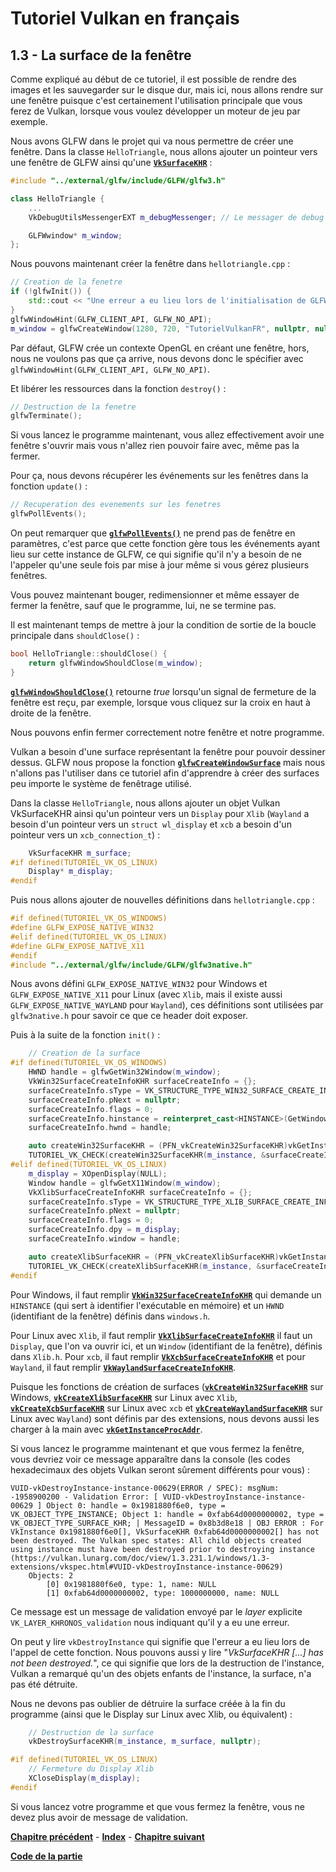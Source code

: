 # Tutoriel Vulkan en français
## 1.3 - La surface de la fenêtre

Comme expliqué au début de ce tutoriel, il est possible de rendre des images et les sauvegarder sur le disque dur, mais ici, nous allons rendre sur une fenêtre puisque c'est certainement l'utilisation principale que vous ferez de Vulkan, lorsque vous voulez développer un moteur de jeu par exemple.

Nous avons GLFW dans le projet qui va nous permettre de créer une fenêtre. Dans la classe ``HelloTriangle``, nous allons ajouter un pointeur vers une fenêtre de GLFW ainsi qu'une [**``VkSurfaceKHR``**](https://registry.khronos.org/vulkan/specs/1.3-extensions/man/html/VkSurfaceKHR.html) :

```CPP
#include "../external/glfw/include/GLFW/glfw3.h"

class HelloTriangle {
	...
	VkDebugUtilsMessengerEXT m_debugMessenger; // Le messager de debug cree lors du chapitre precedent

	GLFWwindow* m_window;
};
```

Nous pouvons maintenant créer la fenêtre dans ``hellotriangle.cpp`` :

```CPP
// Creation de la fenetre
if (!glfwInit()) {
	std::cout << "Une erreur a eu lieu lors de l'initialisation de GLFW." << std::endl;
}
glfwWindowHint(GLFW_CLIENT_API, GLFW_NO_API);
m_window = glfwCreateWindow(1280, 720, "TutorielVulkanFR", nullptr, nullptr);
```

Par défaut, GLFW crée un contexte OpenGL en créant une fenêtre, hors, nous ne voulons pas que ça arrive, nous devons donc le spécifier avec ``glfwWindowHint(GLFW_CLIENT_API, GLFW_NO_API)``.

Et libérer les ressources dans la fonction ``destroy()`` :

```CPP
// Destruction de la fenetre
glfwTerminate();
```

Si vous lancez le programme maintenant, vous allez effectivement avoir une fenêtre s'ouvrir mais vous n'allez rien pouvoir faire avec, même pas la fermer.

Pour ça, nous devons récupérer les événements sur les fenêtres dans la fonction ``update()`` :

```CPP
// Recuperation des evenements sur les fenetres
glfwPollEvents();
```

On peut remarquer que [**``glfwPollEvents()``**](https://www.glfw.org/docs/3.3/group__window.html#ga37bd57223967b4211d60ca1a0bf3c832) ne prend pas de fenêtre en paramètres, c'est parce que cette fonction gère tous les événements ayant lieu sur cette instance de GLFW, ce qui signifie qu'il n'y a besoin de ne l'appeler qu'une seule fois par mise à jour même si vous gérez plusieurs fenêtres.

Vous pouvez maintenant bouger, redimensionner et même essayer de fermer la fenêtre, sauf que le programme, lui, ne se termine pas.

Il est maintenant temps de mettre à jour la condition de sortie de la boucle principale dans ``shouldClose()`` :

```CPP
bool HelloTriangle::shouldClose() {
	return glfwWindowShouldClose(m_window);
}
```

[**``glfwWindowShouldClose()``**](https://www.glfw.org/docs/3.3/group__window.html#ga24e02fbfefbb81fc45320989f8140ab5) retourne *true* lorsqu'un signal de fermeture de la fenêtre est reçu, par exemple, lorsque vous cliquez sur la croix en haut à droite de la fenêtre.

Nous pouvons enfin fermer correctement notre fenêtre et notre programme.

Vulkan a besoin d'une surface représentant la fenêtre pour pouvoir dessiner dessus. GLFW nous propose la fonction [**``glfwCreateWindowSurface``**](https://www.glfw.org/docs/3.3/group__vulkan.html#ga1a24536bec3f80b08ead18e28e6ae965) mais nous n'allons pas l'utiliser dans ce tutoriel afin d'apprendre à créer des surfaces peu importe le système de fenêtrage utilisé.

Dans la classe ``HelloTriangle``, nous allons ajouter un objet Vulkan VkSurfaceKHR ainsi qu'un pointeur vers un ``Display`` pour ``Xlib`` (``Wayland`` a besoin d'un pointeur vers un ``struct wl_display`` et ``xcb`` a besoin d'un pointeur vers un ``xcb_connection_t``) :

```CPP
	VkSurfaceKHR m_surface;
#if defined(TUTORIEL_VK_OS_LINUX)
	Display* m_display;
#endif
```

Puis nous allons ajouter de nouvelles définitions dans ``hellotriangle.cpp`` :

```CPP
#if defined(TUTORIEL_VK_OS_WINDOWS)
#define GLFW_EXPOSE_NATIVE_WIN32
#elif defined(TUTORIEL_VK_OS_LINUX)
#define GLFW_EXPOSE_NATIVE_X11
#endif
#include "../external/glfw/include/GLFW/glfw3native.h"
```

Nous avons défini ``GLFW_EXPOSE_NATIVE_WIN32`` pour Windows et ``GLFW_EXPOSE_NATIVE_X11`` pour Linux (avec ``Xlib``, mais il existe aussi ``GLFW_EXPOSE_NATIVE_WAYLAND`` pour ``Wayland``), ces définitions sont utilisées par ``glfw3native.h`` pour savoir ce que ce header doit exposer.

Puis à la suite de la fonction ``init()`` :

```CPP
	// Creation de la surface
#if defined(TUTORIEL_VK_OS_WINDOWS)
	HWND handle = glfwGetWin32Window(m_window);
	VkWin32SurfaceCreateInfoKHR surfaceCreateInfo = {};
	surfaceCreateInfo.sType = VK_STRUCTURE_TYPE_WIN32_SURFACE_CREATE_INFO_KHR;
	surfaceCreateInfo.pNext = nullptr;
	surfaceCreateInfo.flags = 0;
	surfaceCreateInfo.hinstance = reinterpret_cast<HINSTANCE>(GetWindowLongPtr(handle, GWLP_HINSTANCE));
	surfaceCreateInfo.hwnd = handle;

	auto createWin32SurfaceKHR = (PFN_vkCreateWin32SurfaceKHR)vkGetInstanceProcAddr(m_instance, "vkCreateWin32SurfaceKHR");
	TUTORIEL_VK_CHECK(createWin32SurfaceKHR(m_instance, &surfaceCreateInfo, nullptr, &m_surface));
#elif defined(TUTORIEL_VK_OS_LINUX)
	m_display = XOpenDisplay(NULL);
	Window handle = glfwGetX11Window(m_window);
	VkXlibSurfaceCreateInfoKHR surfaceCreateInfo = {};
	surfaceCreateInfo.sType = VK_STRUCTURE_TYPE_XLIB_SURFACE_CREATE_INFO_KHR;
	surfaceCreateInfo.pNext = nullptr;
	surfaceCreateInfo.flags = 0;
	surfaceCreateInfo.dpy = m_display;
	surfaceCreateInfo.window = handle;

	auto createXlibSurfaceKHR = (PFN_vkCreateXlibSurfaceKHR)vkGetInstanceProcAddr(m_instance, "vkCreateXlibSurfaceKHR");
	TUTORIEL_VK_CHECK(createXlibSurfaceKHR(m_instance, &surfaceCreateInfo, nullptr, &m_surface));
#endif
```

Pour Windows, il faut remplir [**``VkWin32SurfaceCreateInfoKHR``**](https://registry.khronos.org/vulkan/specs/1.3-extensions/man/html/VkWin32SurfaceCreateInfoKHR.html) qui demande un ``HINSTANCE`` (qui sert à identifier l'exécutable en mémoire) et un ``HWND`` (identifiant de la fenêtre) définis dans ``windows.h``.

Pour Linux avec ``Xlib``, il faut remplir [**``VkXlibSurfaceCreateInfoKHR``**](https://registry.khronos.org/vulkan/specs/1.3-extensions/man/html/VkXlibSurfaceCreateInfoKHR.html) il faut un ``Display``, que l'on va ouvrir ici, et un ``Window`` (identifiant de la fenêtre), définis dans ``Xlib.h``. Pour ``xcb``, il faut remplir [**``VkXcbSurfaceCreateInfoKHR``**](https://registry.khronos.org/vulkan/specs/1.3-extensions/man/html/VkXcbSurfaceCreateInfoKHR.html) et pour ``Wayland``, il faut remplir [**``VkWaylandSurfaceCreateInfoKHR``**](https://registry.khronos.org/vulkan/specs/1.3-extensions/man/html/VkWaylandSurfaceCreateInfoKHR.html).

Puisque les fonctions de création de surfaces ([**``vkCreateWin32SurfaceKHR``**](https://registry.khronos.org/vulkan/specs/1.3-extensions/man/html/vkCreateWin32SurfaceKHR.html) sur Windows, [**``vkCreateXlibSurfaceKHR``**](https://registry.khronos.org/vulkan/specs/1.3-extensions/man/html/vkCreateXlibSurfaceKHR.html) sur Linux avec ``Xlib``, [**``vkCreateXcbSurfaceKHR``**](https://registry.khronos.org/vulkan/specs/1.3-extensions/man/html/vkCreateXcbSurfaceKHR.html) sur Linux avec ``xcb`` et [**``vkCreateWaylandSurfaceKHR``**](https://registry.khronos.org/vulkan/specs/1.3-extensions/man/html/vkCreateWaylandSurfaceKHR.html) sur Linux avec ``Wayland``) sont définis par des extensions, nous devons aussi les charger à la main avec [**``vkGetInstanceProcAddr``**](https://registry.khronos.org/vulkan/specs/1.3-extensions/man/html/vkGetInstanceProcAddr.html).

Si vous lancez le programme maintenant et que vous fermez la fenêtre, vous devriez voir ce message apparaître dans la console (les codes hexadecimaux des objets Vulkan seront sûrement différents pour vous) :

```
VUID-vkDestroyInstance-instance-00629(ERROR / SPEC): msgNum: -1958900200 - Validation Error: [ VUID-vkDestroyInstance-instance-00629 ] Object 0: handle = 0x1981880f6e0, type = VK_OBJECT_TYPE_INSTANCE; Object 1: handle = 0xfab64d0000000002, type = VK_OBJECT_TYPE_SURFACE_KHR; | MessageID = 0x8b3d8e18 | OBJ ERROR : For VkInstance 0x1981880f6e0[], VkSurfaceKHR 0xfab64d0000000002[] has not been destroyed. The Vulkan spec states: All child objects created using instance must have been destroyed prior to destroying instance (https://vulkan.lunarg.com/doc/view/1.3.231.1/windows/1.3-extensions/vkspec.html#VUID-vkDestroyInstance-instance-00629)
    Objects: 2
        [0] 0x1981880f6e0, type: 1, name: NULL
        [1] 0xfab64d0000000002, type: 1000000000, name: NULL
```

Ce message est un message de validation envoyé par le *layer* explicite ``VK_LAYER_KHRONOS_validation`` nous indiquant qu'il y a eu une erreur.

On peut y lire ``vkDestroyInstance`` qui signifie que l'erreur a eu lieu lors de l'appel de cette fonction. Nous pouvons aussi y lire "*VkSurfaceKHR [...] has not been destroyed.*", ce qui signifie que lors de la destruction de l'instance, Vulkan a remarqué qu'un des objets enfants de l'instance, la surface, n'a pas été détruite.

Nous ne devons pas oublier de détruire la surface créée à la fin du programme (ainsi que le Display sur Linux avec Xlib, ou équivalent) :

```CPP
	// Destruction de la surface
	vkDestroySurfaceKHR(m_instance, m_surface, nullptr);

#if defined(TUTORIEL_VK_OS_LINUX)
	// Fermeture du Display Xlib
	XCloseDisplay(m_display);
#endif
```

Si vous lancez votre programme et que vous fermez la fenêtre, vous ne devez plus avoir de message de validation.

[**Chapitre précédent**](2.md) - [**Index**](../index.md) - [**Chapitre suivant**](4.md)

[**Code de la partie**](https://github.com/ZaOniRinku/TutorielVulkanFR/tree/partie1/3)